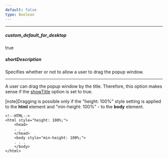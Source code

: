 ```yaml
---
default: false
type: Boolean
---
```

---
##### custom_default_for_desktop
true

##### shortDescription
Specifies whether or not to allow a user to drag the popup window.

---
A user can drag the popup window by the title. Therefore, this option makes sense if the [showTitle](/api-reference/10%20UI%20Widgets/dxPopup/1%20Configuration/showTitle.md '/Documentation/ApiReference/UI_Widgets/dxPopup/Configuration/#showTitle') option is set to true.

[note]Dragging is possible only if the "height: 100%" style setting is applied to the **html** element and "min-height: 100%" - to the **body** element.

    <!--HTML-->
    <html style="height: 100%;">
        <head>
        . . .
        </head>
        <body style="min-height: 100%;">
        . . .
        </body>
    </html>